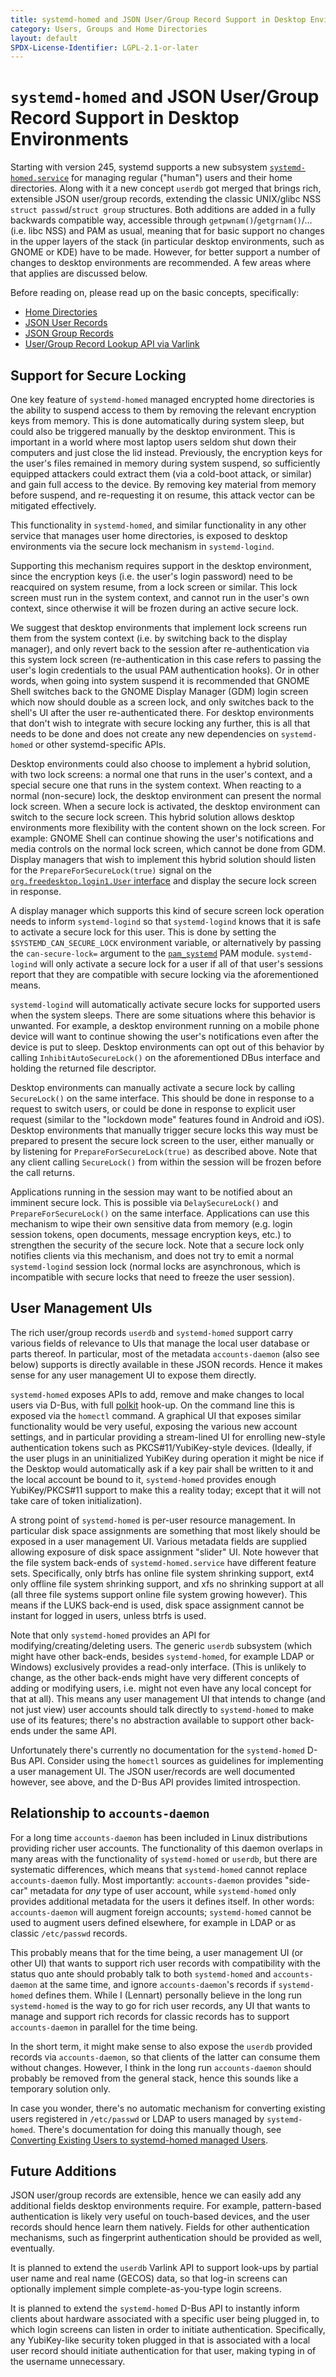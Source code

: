 ```yaml
---
title: systemd-homed and JSON User/Group Record Support in Desktop Environments
category: Users, Groups and Home Directories
layout: default
SPDX-License-Identifier: LGPL-2.1-or-later
---
```


# `systemd-homed` and JSON User/Group Record Support in Desktop Environments

Starting with version 245, systemd supports a new subsystem
[`systemd-homed.service`](https://www.freedesktop.org/software/systemd/man/systemd-homed.service.html)
for managing regular ("human") users and their home directories. Along with it
a new concept `userdb` got merged that brings rich, extensible JSON user/group
records, extending the classic UNIX/glibc NSS `struct passwd`/`struct group`
structures. Both additions are added in a fully backwards compatible way,
accessible through `getpwnam()`/`getgrnam()`/… (i.e. libc NSS) and PAM as
usual, meaning that for basic support no changes in the upper layers of the
stack (in particular desktop environments, such as GNOME or KDE) have to be
made. However, for better support a number of changes to desktop environments
are recommended. A few areas where that applies are discussed below.

Before reading on, please read up on the basic concepts, specifically:

* [Home Directories](HOME_DIRECTORY)
* [JSON User Records](USER_RECORD)
* [JSON Group Records](GROUP_RECORD)
* [User/Group Record Lookup API via Varlink](USER_GROUP_API)

## Support for Secure Locking

One key feature of `systemd-homed` managed encrypted home directories is the
ability to suspend access to them by removing the relevant encryption keys
from memory. This is done automatically during system sleep, but could also
be triggered manually by the desktop environment. This is important in a world
where most laptop users seldom shut down their computers and just close the lid
instead. Previously, the encryption keys for the user's files remained in memory
during system suspend, so sufficiently equipped attackers could extract them (via
a cold-boot attack, or similar) and gain full access to the device. By removing key
material from memory before suspend, and re-requesting it on resume, this attack
vector can be mitigated effectively.

This functionality in `systemd-homed`, and similar functionality in any other
service that manages user home directories, is exposed to desktop environments
via the secure lock mechanism in `systemd-logind`.

Supporting this mechanism requires support in the desktop environment, since
the encryption keys (i.e. the user's login password) need to be reacquired on
system resume, from a lock screen or similar. This lock screen must run in the
system context, and cannot run in the user's own context, since otherwise it
will be frozen during an active secure lock.

We suggest that desktop environments that implement lock screens run them
from the system context (i.e. by switching back to the display manager), and
only revert back to the session after re-authentication via this system lock
screen (re-authentication in this case refers to passing the user's login
credentials to the usual PAM authentication hooks). Or in other words, when
going into system suspend it is recommended that GNOME Shell switches back to
the GNOME Display Manager (GDM) login screen which now should double as a screen
lock, and only switches back to the shell's UI after the user re-authenticated
there. For desktop environments that don't wish to integrate with secure locking
any further, this is all that needs to be done and does not create any new dependencies
on `systemd-homed` or other systemd-specific APIs.

Desktop environments could also choose to implement a hybrid solution, with two
lock screens: a normal one that runs in the user's context, and a special secure
one that runs in the system context. When reacting to a normal (non-secure) lock,
the desktop environment can present the normal lock screen. When a secure lock is
activated, the desktop environment can switch to the secure lock screen. This hybrid
solution allows desktop environments more flexibility with the content shown on
the lock screen. For example: GNOME Shell can continue showing the user's notifications
and media controls on the normal lock screen, which cannot be done from GDM. Display
managers that wish to implement this hybrid solution should listen for the
`PrepareForSecureLock(true)` signal on the
[`org.freedesktop.login1.User` interface](https://www.freedesktop.org/software/systemd/man/org.freedesktop.login1.html)
and display the secure lock screen in response.

A display manager which supports this kind of secure screen lock operation needs
to inform `systemd-logind` so that `systemd-logind` knows that it is safe to activate
a secure lock for this user. This is done by setting the `$SYSTEMD_CAN_SECURE_LOCK`
environment variable, or alternatively by passing the `can-secure-lock=` argument to the
[`pam_systemd`](https://www.freedesktop.org/software/systemd/man/pam_systemd.html) PAM
module. `systemd-logind` will only activate a secure lock for a user if all of that user's
sessions report that they are compatible with secure locking via the aforementioned means.

`systemd-logind` will automatically activate secure locks for supported users when the
system sleeps. There are some situations where this behavior is unwanted. For example,
a desktop environment running on a mobile phone device will want to continue showing the
user's notifications even after the device is put to sleep. Desktop environments can opt
out of this behavior by calling `InhibitAutoSecureLock()` on the aforementioned DBus
interface and holding the returned file descriptor.

Desktop environments can manually activate a secure lock by calling `SecureLock()` on
the same interface. This should be done in response to a request to switch users, or
could be done in response to explicit user request (similar to the "lockdown mode"
features found in Android and iOS). Desktop environments that manually trigger secure locks
this way must be prepared to present the secure lock screen to the user, either manually or
by listening for `PrepareForSecureLock(true)` as described above. Note that any client calling
`SecureLock()` from within the session will be frozen before the call returns.

Applications running in the session may want to be notified about an imminent secure
lock. This is possible via `DelaySecureLock()` and `PrepareForSecureLock()` on the
same interface. Applications can use this mechanism to wipe their own sensitive data
from memory (e.g. login session tokens, open documents, message encryption keys, etc.)
to strengthen the security of the secure lock. Note that a secure lock only notifies
clients via this mechanism, and does not try to emit a normal `systemd-logind` session
lock (normal locks are asynchronous, which is incompatible with secure locks that need
to freeze the user session).

## User Management UIs

The rich user/group records `userdb` and `systemd-homed` support carry various
fields of relevance to UIs that manage the local user database or parts
thereof. In particular, most of the metadata `accounts-daemon` (also see below)
supports is directly available in these JSON records. Hence it makes sense for
any user management UI to expose them directly.

`systemd-homed` exposes APIs to add, remove and make changes to local users via
D-Bus, with full [polkit](https://www.freedesktop.org/software/polkit/docs/latest/)
hook-up. On the command line this is exposed via the
`homectl` command. A graphical UI that exposes similar functionality would be
very useful, exposing the various new account settings, and in particular
providing a stream-lined UI for enrolling new-style authentication tokens such
as PKCS#11/YubiKey-style devices. (Ideally, if the user plugs in an
uninitialized YubiKey during operation it might be nice if the Desktop would
automatically ask if a key pair shall be written to it and the local account be
bound to it, `systemd-homed` provides enough YubiKey/PKCS#11 support to make
this a reality today; except that it will not take care of token
initialization).

A strong point of `systemd-homed` is per-user resource management. In
particular disk space assignments are something that most likely should be
exposed in a user management UI. Various metadata fields are supplied allowing
exposure of disk space assignment "slider" UI. Note however that the file system
back-ends of `systemd-homed.service` have different feature sets. Specifically,
only btrfs has online file system shrinking support, ext4 only offline file
system shrinking support, and xfs no shrinking support at all (all three file
systems support online file system growing however). This means if the LUKS
back-end is used, disk space assignment cannot be instant for logged in users,
unless btrfs is used.

Note that only `systemd-homed` provides an API for modifying/creating/deleting
users. The generic `userdb` subsystem (which might have other back-ends, besides
`systemd-homed`, for example LDAP or Windows) exclusively provides a read-only
interface. (This is unlikely to change, as the other back-ends might have very
different concepts of adding or modifying users, i.e. might not even have any
local concept for that at all). This means any user management UI that intends
to change (and not just view) user accounts should talk directly to
`systemd-homed` to make use of its features; there's no abstraction available
to support other back-ends under the same API.

Unfortunately there's currently no documentation for the `systemd-homed` D-Bus
API. Consider using the `homectl` sources as guidelines for implementing a user
management UI. The JSON user/records are well documented however, see above,
and the D-Bus API provides limited introspection.

## Relationship to `accounts-daemon`

For a long time `accounts-daemon` has been included in Linux distributions
providing richer user accounts. The functionality of this daemon overlaps in
many areas with the functionality of `systemd-homed` or `userdb`, but there are
systematic differences, which means that `systemd-homed` cannot replace
`accounts-daemon` fully. Most importantly: `accounts-daemon` provides
"side-car" metadata for *any* type of user account, while `systemd-homed` only
provides additional metadata for the users it defines itself.  In other words:
`accounts-daemon` will augment foreign accounts; `systemd-homed` cannot be used
to augment users defined elsewhere, for example in LDAP or as classic
`/etc/passwd` records.

This probably means that for the time being, a user management UI (or other UI)
that wants to support rich user records with compatibility with the status quo
ante should probably talk to both `systemd-homed` and `accounts-daemon` at the
same time, and ignore `accounts-daemon`'s records if `systemd-homed` defines
them. While I (Lennart) personally believe in the long run `systemd-homed` is
the way to go for rich user records, any UI that wants to manage and support
rich records for classic records has to support `accounts-daemon` in parallel
for the time being.

In the short term, it might make sense to also expose the `userdb` provided
records via `accounts-daemon`, so that clients of the latter can consume them
without changes. However, I think in the long run `accounts-daemon` should
probably be removed from the general stack, hence this sounds like a temporary
solution only.

In case you wonder, there's no automatic mechanism for converting existing
users registered in `/etc/passwd` or LDAP to users managed by
`systemd-homed`. There's documentation for doing this manually though, see
[Converting Existing Users to systemd-homed managed Users](CONVERTING_TO_HOMED).

## Future Additions

JSON user/group records are extensible, hence we can easily add any additional
fields desktop environments require. For example, pattern-based authentication
is likely very useful on touch-based devices, and the user records should hence
learn them natively. Fields for other authentication mechanisms, such as
fingerprint authentication should be provided as well, eventually.

It is planned to extend the `userdb` Varlink API to support look-ups by partial
user name and real name (GECOS) data, so that log-in screens can optionally
implement simple complete-as-you-type login screens.

It is planned to extend the `systemd-homed` D-Bus API to instantly inform clients
about hardware associated with a specific user being plugged in, to which login
screens can listen in order to initiate authentication. Specifically, any
YubiKey-like security token plugged in that is associated with a local user
record should initiate authentication for that user, making typing in of the
username unnecessary.
